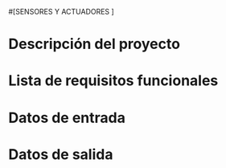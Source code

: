 #[SENSORES Y ACTUADORES ]
# Descripción del proyecto
# Lista de requisitos funcionales
# Datos de entrada
# Datos de salida
